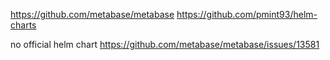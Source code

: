 https://github.com/metabase/metabase
https://github.com/pmint93/helm-charts

no official helm chart
https://github.com/metabase/metabase/issues/13581

